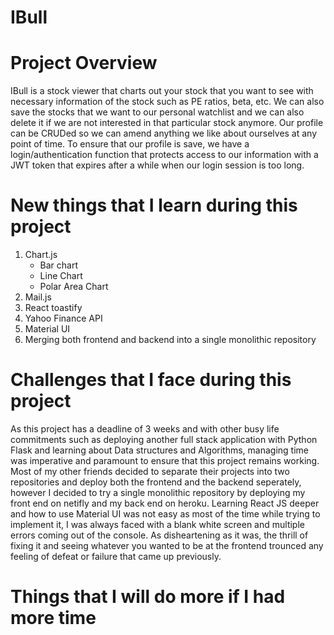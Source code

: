 # IBull

# Project Overview
IBull is a stock viewer that charts out your stock that you want to see with necessary information of the stock such as PE ratios, beta, etc. We can also save the stocks that we want to our personal watchlist and we can also delete it if we are not interested in that particular stock anymore. Our profile can be CRUDed so we can amend anything we like about ourselves at any point of time. To ensure that our profile is save, we have a login/authentication function that protects access to our information with a JWT token that expires after a while when our login session is too long. 

# New things that I learn during this project

1. Chart.js
    - Bar chart
    - Line Chart
    - Polar Area Chart
2. Mail.js
3. React toastify
4. Yahoo Finance API
5. Material UI 
6. Merging both frontend and backend into a single monolithic repository

# Challenges that I face during this project

As this project has a deadline of 3 weeks and with other busy life commitments such as deploying another full stack application with Python Flask and learning about Data structures and Algorithms, managing time was imperative and paramount to ensure that this project remains working. Most of my other friends decided to separate their projects into two repositories and deploy both the frontend and the backend seperately, however I decided to try a single monolithic repository by deploying my front end on netifly and my back end on heroku. Learning React JS deeper and how to use Material UI was not easy as most of the time while trying to implement it, I was always faced with a blank white screen and multiple errors coming out of the console. As disheartening as it was, the thrill of fixing it and seeing whatever you wanted to be at the frontend trounced any feeling of defeat or failure that came up previously. 

# Things that I will do more if I had more time

